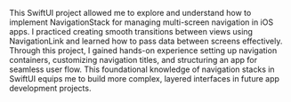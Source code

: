 This SwiftUI project allowed me to explore and understand how to implement NavigationStack for managing multi-screen navigation in iOS apps. I practiced creating smooth transitions between views using NavigationLink and learned how to pass data between screens effectively. Through this project, I gained hands-on experience setting up navigation containers, customizing navigation titles, and structuring an app for seamless user flow. This foundational knowledge of navigation stacks in SwiftUI equips me to build more complex, layered interfaces in future app development projects.
